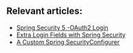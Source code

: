 ## Relevant articles:

- [Spring Security 5 -OAuth2 Login](http://www.baeldung.com/spring-security-5-oauth2-login)
- [Extra Login Fields with Spring Security](https://github.com/eugenp/tutorials/tree/master/spring-5-security)
- [A Custom Spring SecurityConfigurer](http://www.baeldung.com/spring-security-custom-configurer)
